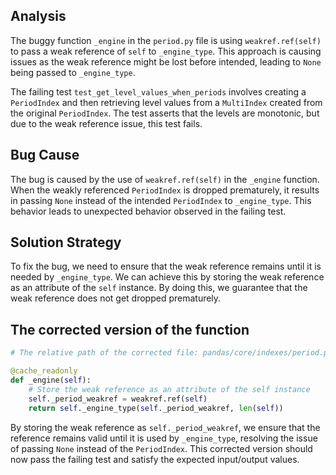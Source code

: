 ## Analysis
The buggy function `_engine` in the `period.py` file is using `weakref.ref(self)` to pass a weak reference of `self` to `_engine_type`. This approach is causing issues as the weak reference might be lost before intended, leading to `None` being passed to `_engine_type`.

The failing test `test_get_level_values_when_periods` involves creating a `PeriodIndex` and then retrieving level values from a `MultiIndex` created from the original `PeriodIndex`. The test asserts that the levels are monotonic, but due to the weak reference issue, this test fails.

## Bug Cause
The bug is caused by the use of `weakref.ref(self)` in the `_engine` function. When the weakly referenced `PeriodIndex` is dropped prematurely, it results in passing `None` instead of the intended `PeriodIndex` to `_engine_type`. This behavior leads to unexpected behavior observed in the failing test.

## Solution Strategy
To fix the bug, we need to ensure that the weak reference remains until it is needed by `_engine_type`. We can achieve this by storing the weak reference as an attribute of the `self` instance. By doing this, we guarantee that the weak reference does not get dropped prematurely.

## The corrected version of the function
```python
# The relative path of the corrected file: pandas/core/indexes/period.py

@cache_readonly
def _engine(self):
    # Store the weak reference as an attribute of the self instance
    self._period_weakref = weakref.ref(self)
    return self._engine_type(self._period_weakref, len(self))
``` 

By storing the weak reference as `self._period_weakref`, we ensure that the reference remains valid until it is used by `_engine_type`, resolving the issue of passing `None` instead of the `PeriodIndex`. This corrected version should now pass the failing test and satisfy the expected input/output values.